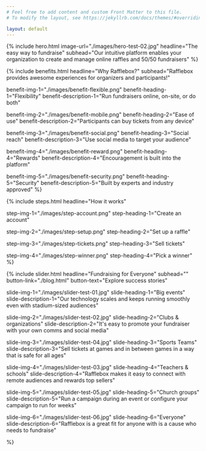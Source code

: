 ```yaml
---
# Feel free to add content and custom Front Matter to this file.
# To modify the layout, see https://jekyllrb.com/docs/themes/#overriding-theme-defaults

layout: default
---
```


{% 
include hero.html 
image-url="./images/hero-test-02.jpg" 
headline="The easy way to fundraise" 
subhead="Our intuitive platform enables your organization to create and manage online raffles and 50/50 fundraisers" 
%}


{%
include benefits.html
headline="Why Rafflebox?"
subhead="Rafflebox provides awesome experiences for organizers and participants!"

benefit-img-1="./images/benefit-flexible.png"
benefit-heading-1="Flexibility"
benefit-description-1="Run fundraisers online, on-site, or do both"

benefit-img-2="./images/benefit-mobile.png"
benefit-heading-2="Ease of use"
benefit-description-2="Participants can buy tickets from any device"

benefit-img-3="./images/benefit-social.png"
benefit-heading-3="Social reach"
benefit-description-3="Use social media to target your audience"

benefit-img-4="./images/benefit-reward.png"
benefit-heading-4="Rewards"
benefit-description-4="Encouragement is built into the platform"

benefit-img-5="./images/benefit-security.png"
benefit-heading-5="Security"
benefit-description-5="Built by experts and industry approved"
%}



{%
include steps.html
headline="How it works"

step-img-1="./images/step-account.png"
step-heading-1="Create an account"

step-img-2="./images/step-setup.png"
step-heading-2="Set up a raffle"

step-img-3="./images/step-tickets.png"
step-heading-3="Sell tickets"

step-img-4="./images/step-winner.png"
step-heading-4="Pick a winner"
%}


{%
include slider.html
headline="Fundraising for Everyone"
subhead=""
button-link="./blog.html"
button-text="Explore success stories"

slide-img-1="./images/slider-test-01.jpg"
slide-heading-1="Big events"
slide-description-1="Our technology scales and keeps running smoothly even with stadium-sized audiences"

slide-img-2="./images/slider-test-02.jpg"
slide-heading-2="Clubs & organizations"
slide-description-2="It's easy to promote your fundraiser with your own comms and social media"

slide-img-3="./images/slider-test-04.jpg"
slide-heading-3="Sports Teams"
slide-description-3="Sell tickets at games and in between games in a way that is safe for all ages"

slide-img-4="./images/slider-test-03.jpg"
slide-heading-4="Teachers & schools"
slide-description-4="Rafflebox makes it easy to connect with remote audiences and rewards top sellers"

slide-img-5="./images/slider-test-05.jpg"
slide-heading-5="Church groups"
slide-description-5="Run a campaign during an event or configure your campaign to run for weeks"

slide-img-6="./images/slider-test-06.jpg"
slide-heading-6="Everyone"
slide-description-6="Rafflebox is a great fit for anyone with is a cause who needs to fundraise"

%}

